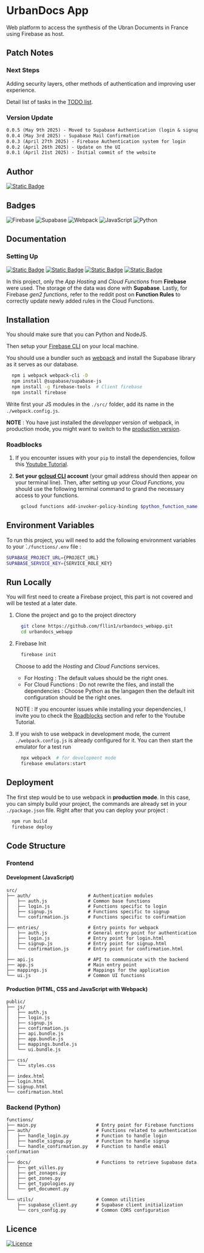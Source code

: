 # UrbanDocs App

Web platform to access the synthesis of the Ubran Documents in France using Firebase as host.

## Patch Notes

### Next Steps

Adding security layers, other methods of authentication and improving user experience.

Detail list of tasks in the [TODO list](./TODO.md).

### Version Update

```markdown
0.0.5 (May 9th 2025) - Moved to Supabase Authentication (login & signup)
0.0.4 (May 3rd 2025) - Supabase Mail Confirmation
0.0.3 (April 27th 2025) - Firebase Authentication system for login
0.0.2 (April 26th 2025) - Update on the UI
0.0.1 (April 21st 2025) - Initial commit of the website
```

## Author

[![Static Badge](https://img.shields.io/badge/author-Panda-blue)](https://github.com/fllin1)

## Badges

![Firebase](https://img.shields.io/badge/firebase-a08021?style=for-the-badge&logo=firebase&logoColor=ffcd34)
![Supabase](https://img.shields.io/badge/Supabase-3ECF8E?style=for-the-badge&logo=supabase&logoColor=white)
![Webpack](https://img.shields.io/badge/Webpack-8DD6F9?style=for-the-badge&logo=Webpack&logoColor=white)
![JavaScript](https://img.shields.io/badge/javascript-%23323330.svg?style=for-the-badge&logo=javascript&logoColor=%23F7DF1E)
![Python](https://img.shields.io/badge/python-3670A0?style=for-the-badge&logo=python&logoColor=ffdd54)

## Documentation

### Setting Up

[![Static Badge](https://img.shields.io/badge/Firebase-App%20Hosting-red)](https://firebase.google.com/docs/app-hosting)
[![Static Badge](https://img.shields.io/badge/Firebase-Cloud%20Functions-red)](https://firebase.google.com/docs/functions)
[![Static Badge](https://img.shields.io/badge/Supabase-Documentation-light_green)](https://supabase.com/docs)
[![Static Badge](https://img.shields.io/badge/Reddit-Functions%20Rules-orange)](https://www.reddit.com/r/reactjs/comments/fsw405/firebase_cloud_functions_cors_policy_error/?rdt=48891)

In this project, only the *App Hosting* and *Cloud Functions* from **Firebase** were used. The storage of the data was done with **Supabase**. Lastly, for Firebase *gen2 functions*, refer to the reddit post on **Function Rules** to correctly update newly added rules in the Cloud Functions.

## Installation

You should make sure that you can Python and NodeJS.

Then setup your [Firebase CLI](https://firebase.google.com/docs/cli) on your local machine.

You should use a bundler such as [webpack](https://webpack.js.org/guides/getting-started/) and install the Supabase library as it serves as our database.

```bash
  npm i webpack webpack-cli -D
  npm install @supabase/supabase-js
  npm install -g firebase-tools  # Client firebase
  npm install firebase
```

Write first your JS modules in the `./src/` folder, add its name in the `./webpack.config.js`.

**NOTE** : You have just installed the *developper* version of webpack, in production mode, you might want to switch to the [production version](https://webpack.js.org/guides/production/).

### Roadblocks

1. If you encounter issues with your `pip` to install the dependencies, follow this [Youtube Tutorial](https://www.youtube.com/watch?v=q_sayYt50oM).
2. **Set your [gcloud CLI](https://cloud.google.com/sdk/docs/install) account** (your gmail address should then appear on your terminal line). Then, after setting up your *Cloud Functions*, you should use the following terminal command to grand the necessary access to your functions.

    ```bash
      gcloud functions add-invoker-policy-binding $python_function_name --member=allUsers
    ```

## Environment Variables

To run this project, you will need to add the following environment variables to your ̀`./functions/.env` file :

```sh
SUPABASE_PROJECT_URL={PROJECT_URL}
SUPABASE_SERVICE_KEY={SERVICE_ROLE_KEY}
```

## Run Locally

You will first need to create a Firebase project, this part is not covered and will be tested at a later date.

1. Clone the project and go to the project directory

    ```bash
      git clone https://github.com/fllin1/urbandocs_webapp.git
      cd urbandocs_webapp
    ```

2. Firebase Init

    ```bash
      firebase init
    ```

    Choose to add the *Hosting* and *Cloud Functions* services.
    - For Hosting : The default values should be the right ones.
    - For Cloud Functions : Do not rewrite the files, and install the dependencies : Choose Python as the langagen then the default init configuration should be the right ones.

    NOTE : If you encounter issues while installing your dependencies, I invite you to check the [Roadblocks](#roadblocks) section and refer to the Youtube Tutorial.

3. If you wish to use webpack in development mode, the current `./webpack.config.js` is already configured for it. You can then start the emulator for a test run

    ```bash
      npx webpack  # for development mode
      firebase emulators:start
    ```

## Deployment

The first step would be to use webpack in **production mode**. In this case, you can simply build your project, the commands are already set in your `./package.json` file. Right after that you can deploy your project :

```bash
  npm run build
  firebase deploy
```

## Code Structure

### Frontend

#### Development (JavaScript)

```text
src/
├── auth/                     # Authentication modules
│   ├── auth.js               # Common base functions
│   ├── login.js              # Functions specific to login
│   ├── signup.js             # Functions specific to signup
│   └── confirmation.js       # Functions specific to confirmation
│
├── entries/                  # Entry points for webpack
│   ├── auth.js               # General entry point for authentication
│   ├── login.js              # Entry point for login.html
│   ├── signup.js             # Entry point for signup.html
│   └── confirmation.js       # Entry point for confirmation.html
│
├── api.js                    # API to communicate with the backend
├── app.js                    # Main entry point
├── mappings.js               # Mappings for the application
└── ui.js                     # Common UI functions
```

#### Production (HTML, CSS and JavaScript with Webpack)

```text
public/
├── js/
│   ├── auth.js
│   ├── login.js
│   ├── signup.js
│   ├── confirmation.js
│   ├── api.bundle.js
│   ├── app.bundle.js
│   ├── mappings.bundle.js
│   └── ui.bundle.js      
│
├── css/
│   └── styles.css
│
├── index.html
├── login.html
├── signup.html
└── confirmation.html
```

### Backend (Python)

```text
functions/
├── main.py                      # Entry point for Firebase functions
├── auth/                        # Functions related to authentication
│   ├── handle_login.py          # Function to handle login
│   ├── handle_signup.py         # Function to handle signup
│   └── handle_confirmation.py   # Function to handle email confirmation
│
├── docs/                        # Functions to retrieve Supabase data
│   ├── get_villes.py
│   ├── get_zonages.py
│   ├── get_zones.py
│   ├── get_typologies.py
│   └── get_document.py
│
└── utils/                       # Common utilities
    ├── supabase_client.py       # Supabase client initialization
    └── cors_config.py           # Common CORS configuration
```

## Licence

[![Licence](https://img.shields.io/github/license/Ileriayo/markdown-badges?style=for-the-badge)](./LICENSE)